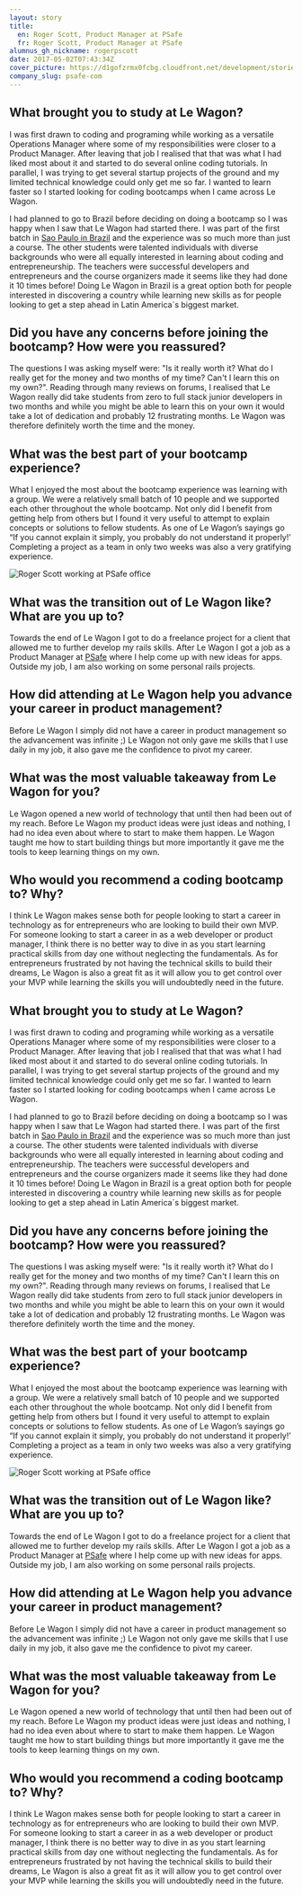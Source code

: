 ```yaml
---
layout: story
title:
  en: Roger Scott, Product Manager at PSafe
  fr: Roger Scott, Product Manager at PSafe
alumnus_gh_nickname: rogerpscott
date: 2017-05-02T07:43:34Z
cover_picture: https://d1gofzrmx0fcbg.cloudfront.net/development/stories/pictures/000/000/015/cover/rogerscott-1.jpg?1493711014
company_slug: psafe-com
---
```


## What brought you to study at Le Wagon?

I was first drawn to coding and programing while working as a versatile Operations Manager where some of my responsibilities were closer to a Product Manager. After leaving that job I realised that that was what I had liked most about it and started to do several online coding tutorials. In parallel, I was trying to get several startup projects of the ground and my limited technical knowledge could only get me so far. I wanted to learn faster so I started looking for coding bootcamps when I came across Le Wagon.

I had planned to go to Brazil before deciding on doing a bootcamp so I was happy when I saw that Le Wagon had started there. I was part of the first batch in [Sao Paulo in Brazil](https://www.lewagon.com/sao-paulo) and the experience was so much more than just a course. The other students were talented individuals with diverse backgrounds who were all equally interested in learning about coding and entrepreneurship. The teachers were successful developers and entrepreneurs and the course organizers made it seems like they had done it 10 times before! Doing Le Wagon in Brazil is a great option both for people interested in discovering a country while learning new skills as for people looking to get a step ahead in Latin America´s biggest market.

## Did you have any concerns before joining the bootcamp? How were you reassured?

The questions I was asking myself were: "Is it really worth it? What do I really get for the money and two months of my time? Can't I learn this on my own?". Reading through many reviews on forums, I realised that Le Wagon really did take students from zero to full stack junior developers in two months and while you might be able to learn this on your own it would take a lot of dedication and probably 12 frustrating months. Le Wagon was therefore definitely worth the time and the money.

## What was the best part of your bootcamp experience?

What I enjoyed the most about the bootcamp experience was learning with a group. We were a relatively small batch of 10 people and we supported each other throughout the whole bootcamp. Not only did I benefit from getting help from others but I found it very useful to attempt to explain concepts or solutions to fellow students. As one of Le Wagon’s sayings go “If you cannot explain it simply, you probably do not understand it properly!’ Completing a project as a team in only two weeks was also a very gratifying experience.

<p><img src="https://raw.githubusercontent.com/lewagon/www-images/master/testimonials/rogerscott/rogerscott-2.jpg" alt="Roger Scott working at PSafe office"></p>

## What was the transition out of Le Wagon like? What are you up to?

Towards the end of Le Wagon I got to do a freelance project for a client that allowed me to further develop my rails skills. After Le Wagon I got a job as a Product Manager at [PSafe](http://www.psafe.com/en/) where I help come up with new ideas for apps. Outside my job, I am also working on some personal rails projects.

## How did attending at Le Wagon help you advance your career in product management?

Before Le Wagon I simply did not have a career in product management so the advancement was infinite ;) Le Wagon not only gave me skills that I use daily in my job, it also gave me the confidence to pivot my career.

## What was the most valuable takeaway from Le Wagon for you?

Le Wagon opened a new world of technology that until then had been out of my reach. Before Le Wagon my product ideas were just ideas and nothing, I had no idea even about where to start to make them happen. Le Wagon taught me how to start building things but more importantly it gave me the tools to keep learning things on my own.

## Who would you recommend a coding bootcamp to? Why?

I think Le Wagon makes sense both for people looking to start a career in technology as for entrepreneurs who are looking to build their own MVP. For someone looking to start a career in as a web developer or product manager, I think there is no better way to dive in as you start learning practical skills from day one without neglecting the fundamentals. As for entrepreneurs frustrated by not having the technical skills to build their dreams, Le Wagon is also a great fit as it will allow you to get control over your MVP while learning the skills you will undoubtedly need in the future.


## What brought you to study at Le Wagon?

I was first drawn to coding and programing while working as a versatile Operations Manager where some of my responsibilities were closer to a Product Manager. After leaving that job I realised that that was what I had liked most about it and started to do several online coding tutorials. In parallel, I was trying to get several startup projects of the ground and my limited technical knowledge could only get me so far. I wanted to learn faster so I started looking for coding bootcamps when I came across Le Wagon.

I had planned to go to Brazil before deciding on doing a bootcamp so I was happy when I saw that Le Wagon had started there. I was part of the first batch in [Sao Paulo in Brazil](https://www.lewagon.com/sao-paulo) and the experience was so much more than just a course. The other students were talented individuals with diverse backgrounds who were all equally interested in learning about coding and entrepreneurship. The teachers were successful developers and entrepreneurs and the course organizers made it seems like they had done it 10 times before! Doing Le Wagon in Brazil is a great option both for people interested in discovering a country while learning new skills as for people looking to get a step ahead in Latin America´s biggest market.

## Did you have any concerns before joining the bootcamp? How were you reassured?

The questions I was asking myself were: "Is it really worth it? What do I really get for the money and two months of my time? Can't I learn this on my own?". Reading through many reviews on forums, I realised that Le Wagon really did take students from zero to full stack junior developers in two months and while you might be able to learn this on your own it would take a lot of dedication and probably 12 frustrating months. Le Wagon was therefore definitely worth the time and the money.

## What was the best part of your bootcamp experience?

What I enjoyed the most about the bootcamp experience was learning with a group. We were a relatively small batch of 10 people and we supported each other throughout the whole bootcamp. Not only did I benefit from getting help from others but I found it very useful to attempt to explain concepts or solutions to fellow students. As one of Le Wagon’s sayings go “If you cannot explain it simply, you probably do not understand it properly!’ Completing a project as a team in only two weeks was also a very gratifying experience.

<p><img src="https://raw.githubusercontent.com/lewagon/www-images/master/testimonials/rogerscott/rogerscott-2.jpg" alt="Roger Scott working at PSafe office"></p>

## What was the transition out of Le Wagon like? What are you up to?

Towards the end of Le Wagon I got to do a freelance project for a client that allowed me to further develop my rails skills. After Le Wagon I got a job as a Product Manager at [PSafe](http://www.psafe.com/en/) where I help come up with new ideas for apps. Outside my job, I am also working on some personal rails projects.

## How did attending at Le Wagon help you advance your career in product management?

Before Le Wagon I simply did not have a career in product management so the advancement was infinite ;) Le Wagon not only gave me skills that I use daily in my job, it also gave me the confidence to pivot my career.

## What was the most valuable takeaway from Le Wagon for you?

Le Wagon opened a new world of technology that until then had been out of my reach. Before Le Wagon my product ideas were just ideas and nothing, I had no idea even about where to start to make them happen. Le Wagon taught me how to start building things but more importantly it gave me the tools to keep learning things on my own.

## Who would you recommend a coding bootcamp to? Why?

I think Le Wagon makes sense both for people looking to start a career in technology as for entrepreneurs who are looking to build their own MVP. For someone looking to start a career in as a web developer or product manager, I think there is no better way to dive in as you start learning practical skills from day one without neglecting the fundamentals. As for entrepreneurs frustrated by not having the technical skills to build their dreams, Le Wagon is also a great fit as it will allow you to get control over your MVP while learning the skills you will undoubtedly need in the future.
